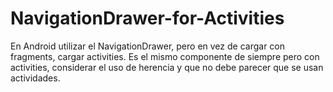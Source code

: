 # NavigationDrawer-for-Activities

En Android utilizar el NavigationDrawer, pero en vez de cargar con fragments, cargar activities. Es el mismo componente de siempre pero con activities, considerar el uso de herencia y que no debe parecer que se usan actividades.
